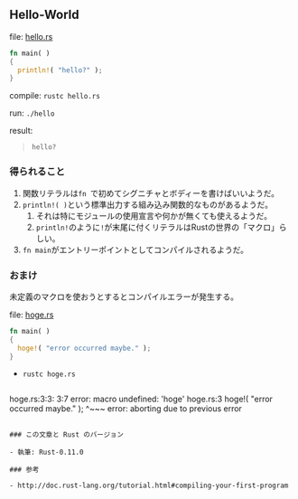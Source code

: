 ## Hello-World

file: [hello.rs](.src/hello.rs)

```rust
fn main( )
{
  println!( "hello?" );
}
```

compile: `rustc hello.rs`

run: `./hello`

result:

> `hello?`

### 得られること

1. 関数リテラルは`fn `で初めてシグニチャとボディーを書けばいいようだ。
1. `println!( )`という標準出力する組み込み関数的なものがあるようだ。
    1. それは特にモジュールの使用宣言や何かが無くても使えるようだ。
    1. `println!`のように`!`が末尾に付くリテラルはRustの世界の「マクロ」らしい。
1. `fn main`がエントリーポイントとしてコンパイルされるようだ。

### おまけ

未定義のマクロを使おうとするとコンパイルエラーが発生する。

file: [hoge.rs](.src/hoge.rs)

```rust
fn main( )
{
  hoge!( "error occurred maybe." );
}
```

- `rustc hoge.rs`

> ```
hoge.rs:3:3: 3:7 error: macro undefined: 'hoge'
hoge.rs:3   hoge!( "error occurred maybe." );
            ^~~~
error: aborting due to previous error
```

### この文章と Rust のバージョン

- 執筆: Rust-0.11.0

### 参考

- http://doc.rust-lang.org/tutorial.html#compiling-your-first-program
